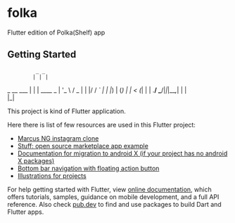 # folka
                                                     
Flutter edition of Polka(Shelf) app

## Getting Started


             _ _         
            | | |        
 _ __   ___ | | | ____ _ 
| '_ \ / _ \| | |/ / _` |
| |_) | (_) | |   < (_| |
| .__/ \___/|_|_|\_\__,_|
| |                      
|_|                      


This project is kind of Flutter application.

Here there is list of few resources are used in this Flutter project:

- [Marcus NG instagram clone](https://github.com/MarcusNg/flutter_instagram_clone)
- [Stuff: open source marketplace app example](https://github.com/dvmjoshi/stuff)
- [Documentation for migration to android X (if your project has no android X packages)](https://www.cnblogs.com/hupo376787/p/10563454.html)
- [Bottom bar navigation with floating action button](https://medium.com/coding-with-flutter/flutter-bottomappbar-navigation-with-fab-8b962bb55013)
- [Illustrations for projects](https://undraw.co/)

For help getting started with Flutter, view
[online documentation](https://flutter.dev/docs), which offers tutorials,
samples, guidance on mobile development, and a full API reference.
Also check [pub.dev](https://pub.dev/) to find and use packages to build Dart and Flutter apps.

